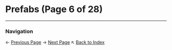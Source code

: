 # Prefabs (Page 6 of 28)

---
### Navigation
← [Previous Page](../Prefabs/page_5.md)
→ [Next Page](../Prefabs/page_7.md)
↖ [Back to Index](../README.md)
